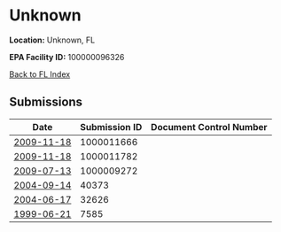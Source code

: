 # Unknown

**Location:** Unknown, FL

**EPA Facility ID:** 100000096326

[Back to FL Index](../../index.md)

## Submissions

| Date | Submission ID | Document Control Number |
|------|--------------|-------------------------|
| [2009-11-18](submissions/1000011666.md) | 1000011666 |  |
| [2009-11-18](submissions/1000011782.md) | 1000011782 |  |
| [2009-07-13](submissions/1000009272.md) | 1000009272 |  |
| [2004-09-14](submissions/40373.md) | 40373 |  |
| [2004-06-17](submissions/32626.md) | 32626 |  |
| [1999-06-21](submissions/7585.md) | 7585 |  |

